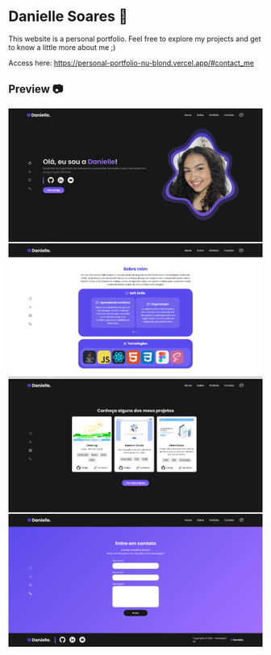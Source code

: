# Danielle Soares 🌷

This website is a personal portfolio. Feel free to explore my projects and get to know a little more about me ;)

Access here: https://personal-portfolio-nu-blond.vercel.app/#contact_me

## Preview 📷

<img src="readme_images/imagem_2024-05-01_150407418.png" alt="">

<img src="readme_images/imagem_2024-05-01_150415162.png" alt="">

<img src="readme_images/imagem_2024-05-01_150423847.png" alt="">

<img src="readme_images/imagem_2024-05-01_150433214.png" alt="">
